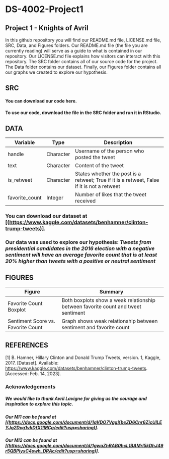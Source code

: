 # DS-4002-Project1

## Project 1 - Knights of Avril
In this github repository you will find our README.md file, LICENSE.md file, SRC, Data, and Figures folders. Our README.md file (the file you are currently reading) will serve as a guide to what is contained in our repository. Our LICENSE.md file explains how visitors can interact with this repository. The SRC folder contains all of our source code for the project. The Data folder contains our dataset. Finally, our Figures folder contains all our graphs we created to explore our hypothesis. 

## SRC
#### You can download our code here. 
#### To use our code, download the file in the SRC folder and run it in RStudio. 

## DATA
| Variable | Type | Description |
| --- | --- | --- |
| handle | Character | Username of the person who posted the tweet |
| text | Character | Content of the tweet |
| is_retweet | Character | States whether the post is a retweet; True if it is a retweet, False if it is not a retweet |
| favorite_count | Integer | Number of likes that the tweet received |
### You can download our dataset at [(https://www.kaggle.com/datasets/benhamner/clinton-trump-tweets)]. 
### Our data was used to explore our hypothesis: *Tweets from presidential candidates in the 2016 election with a negative sentiment will have an average favorite count that is at least 20% higher than tweets with a positive or neutral sentiment*

## FIGURES
| Figure | Summary |
| --- | --- |
| Favorite Count Boxplot | Both boxplots show a weak relationship between favorite count and tweet sentiment |
| Sentiment Score vs. Favorite Count | Graph shows weak relationship between sentiment and favorite count |

## REFERENCES
[1]   B. Hamner, Hillary Clinton and Donald Trump Tweets, version. 1, Kaggle, 2017. [Dataset]. Available: https://www.kaggle.com/datasets/benhamner/clinton-trump-tweets. [Accessed: Feb. 14, 2023].
### Acknowledgements 
##### We would like to thank Avril Lavigne for giving us the courage and inspiration to explore this topic.
##### Our MI1 can be found at [(https://docs.google.com/document/d/1aVDO7VggXbeZD6Cnr6ZicUILEYJg2Dvg1vbDfX1lMCg/edit?usp=sharing)].
##### Our MI2 can be found at [(https://docs.google.com/document/d/1gwaZhRAB0hcL1BAMrl5kDhJ49r5QBPlyxC4swh_DRAc/edit?usp=sharing)].
